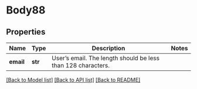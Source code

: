 # Body88

## Properties
Name | Type | Description | Notes
------------ | ------------- | ------------- | -------------
**email** | **str** | User’s email. The length should be less than 128 characters. | 

[[Back to Model list]](../README.md#documentation-for-models) [[Back to API list]](../README.md#documentation-for-api-endpoints) [[Back to README]](../README.md)

